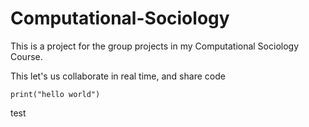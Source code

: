 # Computational-Sociology
This is a project for the group projects in my Computational Sociology Course.

This let's us collaborate in real time, and share code

```{r}
print("hello world")
```

test
